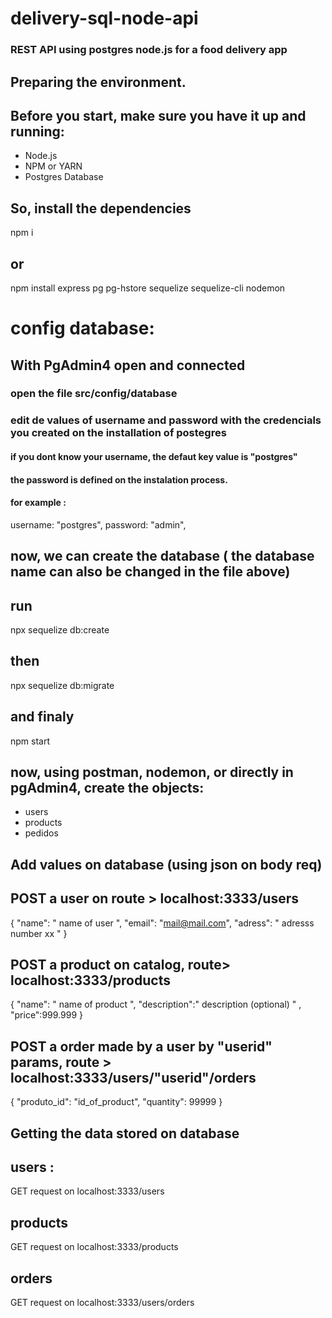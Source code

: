 # delivery-sql-node-api

### REST API using postgres node.js for a food delivery app

## Preparing the environment.

## Before you start, make sure you have it up and running:

- Node.js
- NPM or YARN
- Postgres Database

## So, install the dependencies

npm i

## or

npm install express pg pg-hstore sequelize sequelize-cli nodemon

# config database:

## With PgAdmin4 open and connected

### open the file src/config/database

### edit de values of username and password with the credencials you created on the installation of postegres

#### if you dont know your username, the defaut key value is "postgres"

#### the password is defined on the instalation process.

#### for example :

username: "postgres",
password: "admin",

## now, we can create the database ( the database name can also be changed in the file above)

## run

npx sequelize db:create

## then

npx sequelize db:migrate

## and finaly

npm start

## now, using postman, nodemon, or directly in pgAdmin4, create the objects:

- users
- products
- pedidos

## Add values on database (using json on body req)

## POST a user on route > localhost:3333/users

{
"name": " name of user ",
"email": "mail@mail.com",
"adress": " adresss number xx "
}

## POST a product on catalog, route> localhost:3333/products

{
"name": " name of product ",
"description":" description (optional) " ,
"price":999.999
}

## POST a order made by a user by "userid" params, route > localhost:3333/users/"userid"/orders

{
"produto_id": "id_of_product",
"quantity": 99999
}

## Getting the data stored on database

## users :

GET request on localhost:3333/users

## products

GET request on localhost:3333/products

## orders

GET request on localhost:3333/users/orders
